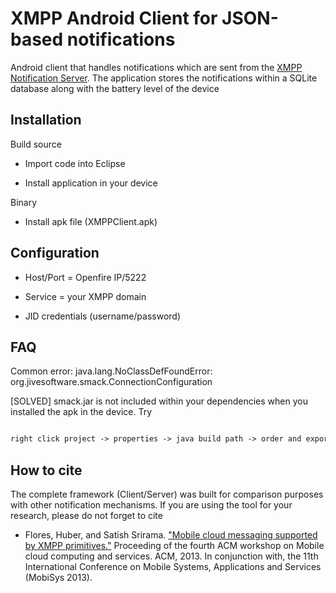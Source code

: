 XMPP Android Client for JSON-based notifications
=================================================

Android client that handles notifications which are sent from the [XMPP Notification Server](https://github.com/huberflores/XMPPNotificationServer.git). The application stores the notifications within a SQLite database along with the battery level of the device


Installation
-------------

Build source

- Import code into Eclipse

- Install application in your device

Binary

- Install apk file (XMPPClient.apk)


Configuration
-------------

- Host/Port = Openfire IP/5222

- Service = your XMPP domain

- JID credentials (username/password)



FAQ
----

Common error: java.lang.NoClassDefFoundError: org.jivesoftware.smack.ConnectionConfiguration

[SOLVED]
smack.jar is not included within your dependencies when you installed the apk in the device. Try

```xml

right click project -> properties -> java build path -> order and export -> check smack.jar 

```


How to cite
-----------
The complete framework (Client/Server) was built for comparison purposes with other notification mechanisms. If you are using the tool for your research, please do not forget to cite


- Flores, Huber, and Satish Srirama. ["Mobile cloud messaging supported by XMPP primitives."](http://dl.acm.org/citation.cfm?id=2482983) Proceeding of the fourth ACM workshop on Mobile cloud computing and services. ACM, 2013. In conjunction with, the 11th International Conference on Mobile Systems, Applications and Services (MobiSys 2013).




